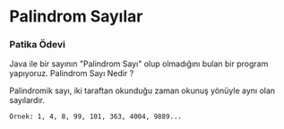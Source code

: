 # Palindrom Sayılar
### Patika Ödevi

Java ile bir sayının "Palindrom Sayı" olup olmadığını bulan bir program yapıyoruz.
Palindrom Sayı Nedir ?

Palindromik sayı, iki taraftan okunduğu zaman okunuş yönüyle aynı olan sayılardır.
```
Örnek: 1, 4, 8, 99, 101, 363, 4004, 9889...
